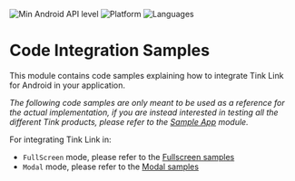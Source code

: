 ![Min Android API level](https://img.shields.io/badge/api-23%2B-0E9EC2)
![Platform](https://img.shields.io/badge/platform-Android-blue.svg)
![Languages](https://img.shields.io/badge/languages-Kotlin-blue.svg)

# Code Integration Samples 

This module contains code samples explaining how to integrate Tink Link for Android in your application.

*The following code samples are only meant to be used as a reference for the actual implementation,
if you are instead interested in testing all the different Tink products, please refer to the [Sample App](../sample-app) module.*

For integrating Tink Link in:

- `FullScreen` mode, please refer to the [Fullscreen samples](src/main/java/com/tink/link/sample/fullscreen)
- `Modal` mode, please refer to the [Modal samples](src/main/java/com/tink/link/sample/modal)
